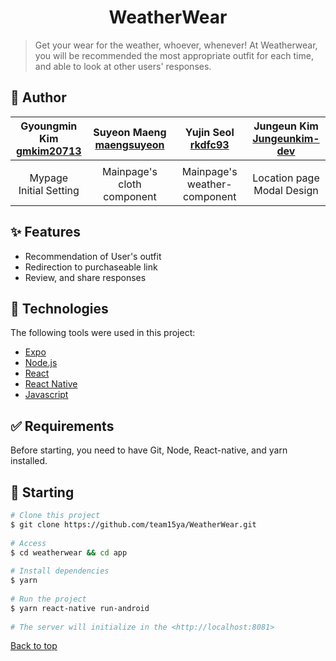
<div align="center" id="top">     
  <!-- <a href="https://weatherwear.netlify.app">Demo</a> -->  
</div>  
<h1 align="center">WeatherWear</h1>    


> Get your wear for the weather, whoever, whenever! At Weatherwear, you will be recommended the most appropriate outfit for each time, and  able to look at other users' responses.




## :rocket: Author ##  

| Gyoungmin Kim<br> [gmkim20713](https://github.com/gmkim20713) | Suyeon Maeng<br> [maengsuyeon](https://github.com/maengsuyeon) | Yujin Seol<br> [rkdfc93](https://github.com/rkdfc93) | Jungeun Kim<br> [Jungeunkim-dev](https://github.com/Jungeunkim-dev) |
|:----------------------:|:--------------------------:|:----------------------------:|:--------------------------:|
|                        |                            |                              |                            |
| Mypage<br> Initial Setting | Mainpage's cloth component | Mainpage's weather-component | Location page<br> Modal Design |


## :sparkles: Features ##  

- Recommendation of User's outfit
- Redirection to purchaseable link
- Review, and share responses

## :rocket: Technologies ##  

The following tools were used in this project:

- [Expo](https://expo.io/)
- [Node.js](https://nodejs.org/en/)
- [React](https://pt-br.reactjs.org/)
- [React Native](https://reactnative.dev/)
- [Javascript](https://developer.mozilla.org/en/JavaScript)

## :white_check_mark: Requirements ##  

Before starting, you need to have Git, Node, React-native, and yarn installed.

## :checkered_flag: Starting ##  

```bash  
# Clone this project  
$ git clone https://github.com/team15ya/WeatherWear.git  
  
# Access  
$ cd weatherwear && cd app  
  
# Install dependencies  
$ yarn  
  
# Run the project  
$ yarn react-native run-android  
  
# The server will initialize in the <http://localhost:8081>  
```  


<a href="#top">Back to top</a>

